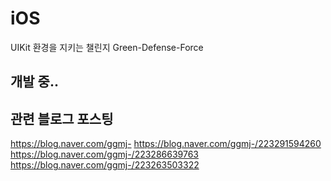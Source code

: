 # iOS

UIKit
환경을 지키는 챌린지 Green-Defense-Force

## 개발 중..

## 관련 블로그 포스팅
https://blog.naver.com/ggmj-
https://blog.naver.com/ggmj-/223291594260
https://blog.naver.com/ggmj-/223286639763
https://blog.naver.com/ggmj-/223263503322
